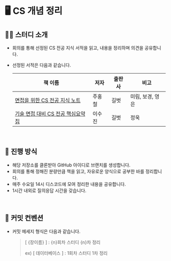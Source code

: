 # 🖥️ CS 개념 정리


## 💁‍♀️ 스터디 소개

- 회의를 통해 선정된 CS 전공 지식 서적을 읽고, 내용을 정리하며 의견을 공유합니다.
- 선정된 서적은 다음과 같습니다.

    
    | 책 이름 | 저자 | 출판사 | 비고 |
    | --- | --- | --- | --- |
    | [면접을 위한 CS 전공 지식 노트](https://www.aladin.co.kr/shop/wproduct.aspx?ItemId=292815727&start=slayer) | 주홍철 | 길벗 | 미림, 보경, 영은 |
    | [기술 면접 대비 CS 전공 핵심요약집](https://product.kyobobook.co.kr/detail/S000208504237) | 이수진 | 길벗 | 정욱 |

  <br/>

## 📖 진행 방식

- 해당 저장소를 클론받아 GitHub 아이디로 브랜치를 생성합니다.
- 회의를 통해 정해진 분량만큼 책을 읽고, 자유로운 양식으로 공부한 바를 정리합니다.
- 매주 수요일 14시 디스코드에 모여 정리한 내용을 공유합니다.
- 1시간 내외로 질의응답 시간을 갖습니다.

<br/>

## 💬 커밋 컨벤션

- 커밋 메세지 형식은 다음과 같습니다.
    
    > [ {장이름} ] : {n}회차 스터디 {n}차 정리
    > 
    > ex) [ 데이터베이스 ] : 1회차 스터디 1차 정리
    
